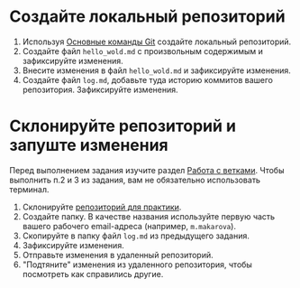 # Создайте локальный репозиторий

1. Используя [Основные команды  Git](/Basic%20comands.md) создайте локальный репозиторий.
2. Создайте файл `hello_wold.md` с произвольным содержимым и зафиксируйте изменения.
3. Внесите изменения в файл `hello_wold.md` и зафиксируйте изменения.
4. Создайте файл `log.md`, добавьте туда историю коммитов вашего репозитория. Зафиксируйте изменения.

# Склонируйте репозиторий и запуште изменения

Перед выполнением задания изучите раздел [Работа с ветками](/Branching%20and%20branch%20commands.md). Чтобы выполнить п.2 и 3 из задания, вам не обязательно использовать терминал.

1. Склонируйте [репозиторий для практики](https://github.com/MaryMakarova/git-practice-for-tw/tree/main).
2. Создайте папку. В качестве названия используйте первую часть вашего рабочего email-адреса (например, `m.makarova`).
3. Скопируйте в папку файл `log.md` из предыдущего задания.
4. Зафиксируйте изменения.
5. Отправьте изменения в удаленный репозиторий.
6. "Подтяните" изменения из удаленного репозитория, чтобы посмотреть как справились другие.


